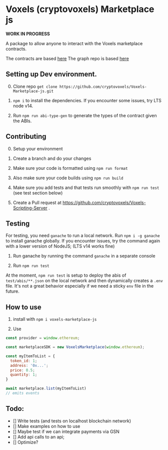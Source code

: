 # Voxels (cryptovoxels) Marketplace js

<b>WORK IN PROGRESS</b>

A package to allow anyone to interact with the Voxels marketplace contracts.

The contracts are based [here](https://github.com/cryptovoxels/Marketplace)
The graph repo is based [here](https://github.com/cryptovoxels/marketplace-subgraph)


## Setting up Dev environment.

0. Clone repo `get clone https://github.com/cryptovoxels/Voxels-Marketplace-js.git`

1. `npm i` to install the dependencies. If you encounter some issues, try LTS node v14.

2. Run `npm run abi-type-gen` to generate the types of the contract given the ABIs.


## Contributing

0. Setup your environment

1. Create a branch and do your changes

2. Make sure your code is formatted using `npm run format`

3. Also make sure your code builds using `npm run build`

4. Make sure you add tests and that tests run smoothly with `npm run test` (see test section below)

5. Create a Pull request at https://github.com/cryptovoxels/Voxels-Scripting-Server .

## Testing

For testing, you need `ganache` to run a local network.
Run `npm i -g ganache` to install ganache globally. If you encounter issues, try the command again with a lower version of NodeJS; (LTS v14 works fine)

1. Run ganache by running the command `ganache` in a separate console

2. Run `npm run test`

At the moment, `npm run test` is setup to deploy the abis of `test/abis/**.json` on the local network and then dynamically creates a `.env` file.
It's not a great behavior especially if we need a sticky `env` file in the future.

## How to use

1. install with `npm i voxels-marketplace-js`

2. Use

```js
const provider = window.ethereum;

const marketplaceSDK = new VoxelsMarketplace(window.ethereum);

const myItemToList = {
  token_id: 1;
  address: '0x...';
  price: 0.5;
  quantity: 1;
}

await marketplace.list(myItemToList)
// emits events
```

## Todo:

- [] Write tests (and tests on localhost blockchain network)
- [] Make examples on how to use
- [] Maybe test if we can integrate payments via GSN
- [] Add api calls to an api;
- [] Optimize?
